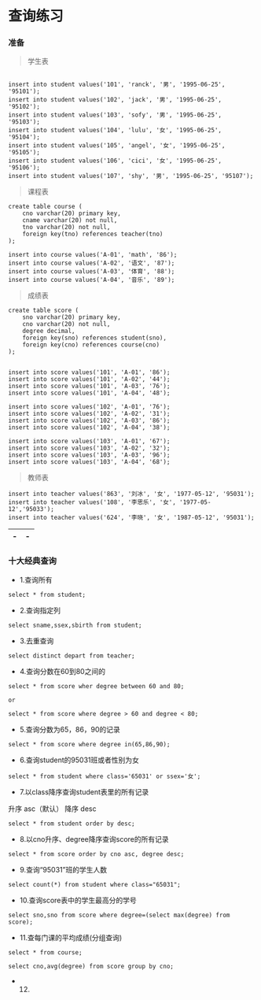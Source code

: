 # 查询练习


### 准备

> 学生表

```

```
```
insert into student values('101', 'ranck', '男', '1995-06-25', '95101');
insert into student values('102', 'jack', '男', '1995-06-25', '95102');
insert into student values('103', 'sofy', '男', '1995-06-25', '95103');
insert into student values('104', 'lulu', '女', '1995-06-25', '95104');
insert into student values('105', 'angel', '女', '1995-06-25', '95105');
insert into student values('106', 'cici', '女', '1995-06-25', '95106');
insert into student values('107', 'shy', '男', '1995-06-25', '95107');
```


> 课程表

```
create table course (
    cno varchar(20) primary key,
    cname varchar(20) not null,
    tno varchar(20) not null,
    foreign key(tno) references teacher(tno)
);
```

```
insert into course values('A-01', 'math', '86');
insert into course values('A-02', '语文', '87');
insert into course values('A-03', '体育', '88');
insert into course values('A-04', '音乐', '89');
```

> 成绩表

```
create table score (
    sno varchar(20) primary key,
    cno varchar(20) not null,
    degree decimal,
    foreign key(sno) references student(sno),
    foreign key(cno) references course(cno)
);
```


```

insert into score values('101', 'A-01', '86');
insert into score values('101', 'A-02', '44');
insert into score values('101', 'A-03', '76');
insert into score values('101', 'A-04', '48');

insert into score values('102', 'A-01', '76');
insert into score values('102', 'A-02', '31');
insert into score values('102', 'A-03', '86');
insert into score values('102', 'A-04', '38');

insert into score values('103', 'A-01', '67');
insert into score values('103', 'A-02', '32');
insert into score values('103', 'A-03', '96');
insert into score values('103', 'A-04', '68');
```


> 教师表

```
insert into teacher values('863', '刘冰', '女', '1977-05-12', '95031');
insert into teacher values('108', '李思乐', '女', '1977-05-12','95033');
insert into teacher values('624', '李晓', '女', '1987-05-12', '95031');
```


|-|-|
|-|-|



### 十大经典查询

- 1.查询所有

```
select * from student;
```

- 2.查询指定列

```
select sname,ssex,sbirth from student;
```

- 3.去重查询

```
select distinct depart from teacher;
```

- 4.查询分数在60到80之间的

```
select * from score wher degree between 60 and 80;

or

select * from score where degree > 60 and degree < 80;

```

- 5.查询分数为65，86，90的记录

```
select * from score where degree in(65,86,90);
```

- 6.查询student的95031班或者性别为女

```
select * from student where class='65031' or ssex='女';
```

- 7.以class降序查询student表里的所有记录

升序 asc（默认）
降序 desc

```
select * from student order by desc;
```

- 8.以cno升序、degree降序查询score的所有记录

```
select * from score order by cno asc, degree desc;
```

- 9.查询“95031”班的学生人数

```
select count(*) from student where class="65031";
```


- 10.查询score表中的学生最高分的学号

```
select sno,sno from score where degree=(select max(degree) from score);
```


- 11.查每门课的平均成绩(分组查询)

```
select * from course;

select cno,avg(degree) from score group by cno;

```

- 12.